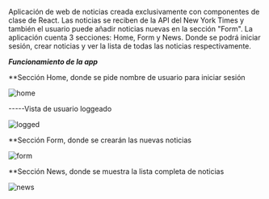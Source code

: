 Aplicación de web de noticias creada exclusivamente con componentes de clase de React. Las noticias se reciben de la API del New York Times y también el usuario puede añadir noticias nuevas en la sección "Form". La aplicación cuenta 3 secciones: Home, Form y News. Donde se podrá iniciar sesión, crear noticias y ver la lista de todas las noticias respectivamente.

*****Funcionamiento de la app*****

**Sección Home, donde se pide nombre de usuario para iniciar sesión

![home](https://user-images.githubusercontent.com/101732872/193527052-ed83294e-30f6-4f81-bcdb-2455709ea1c4.jpg)

-----Vista de usuario loggeado

![logged](https://user-images.githubusercontent.com/101732872/193527154-302628d1-422e-4011-894a-bafe5863d666.jpg)


**Sección Form, donde se crearán las nuevas noticias 

![form](https://user-images.githubusercontent.com/101732872/193527293-cd1e7d9f-0ea2-44f1-b8a6-a099ce2c14f4.jpg)

**Sección News, donde se muestra la lista completa de noticias 

![news](https://user-images.githubusercontent.com/101732872/193527339-aa0b694d-d5e6-4222-b0a6-279afb10d6b6.jpg)
